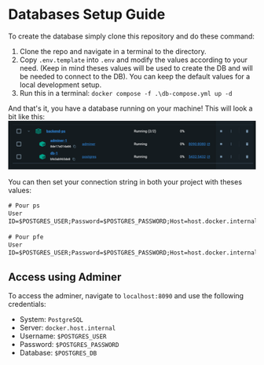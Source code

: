 # Databases Setup Guide

To create the database simply clone this repository and do these command:
1. Clone the repo and navigate in a terminal to the directory.
2. Copy `.env.template` into `.env` and modify the values according to your need. (Keep in mind theses values will be used to create the DB and will be needed to connect to the DB). You can keep the default values for a local development setup. 
4. Run this in a terminal: `docker compose -f .\db-compose.yml up -d`

And that's it, you have a database running on your machine! This will look a bit like this:
![Docker look into database](image.png)

You can then set your connection string in both your project with theses values:
```
# Pour ps
User ID=$POSTGRES_USER;Password=$POSTGRES_PASSWORD;Host=host.docker.internal;Port=5432;Database=ps;

# Pour pfe
User ID=$POSTGRES_USER;Password=$POSTGRES_PASSWORD;Host=host.docker.internal;Port=5432;Database=pfe;
```

## Access using Adminer

To access the adminer, navigate to `localhost:8090` and use the following credentials:
- System: `PostgreSQL`
- Server: `docker.host.internal`
- Username: `$POSTGRES_USER`
- Password: `$POSTGRES_PASSWORD`
- Database: `$POSTGRES_DB`
